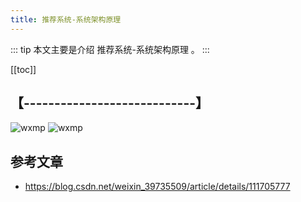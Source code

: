 ```yaml
---
title: 推荐系统-系统架构原理
---
```


::: tip
本文主要是介绍 推荐系统-系统架构原理 。
:::

[[toc]]

## 【----------------------------】
<img class= "zoom-custom-imgs" :src="$withBase('/assets/img/bigdata/intro/intro-1.png')" alt="wxmp">
<img class= "zoom-custom-imgs" :src="$withBase('/assets/img/bigdata/techintro/intro-1.png')" alt="wxmp">


## 参考文章
* https://blog.csdn.net/weixin_39735509/article/details/111705777